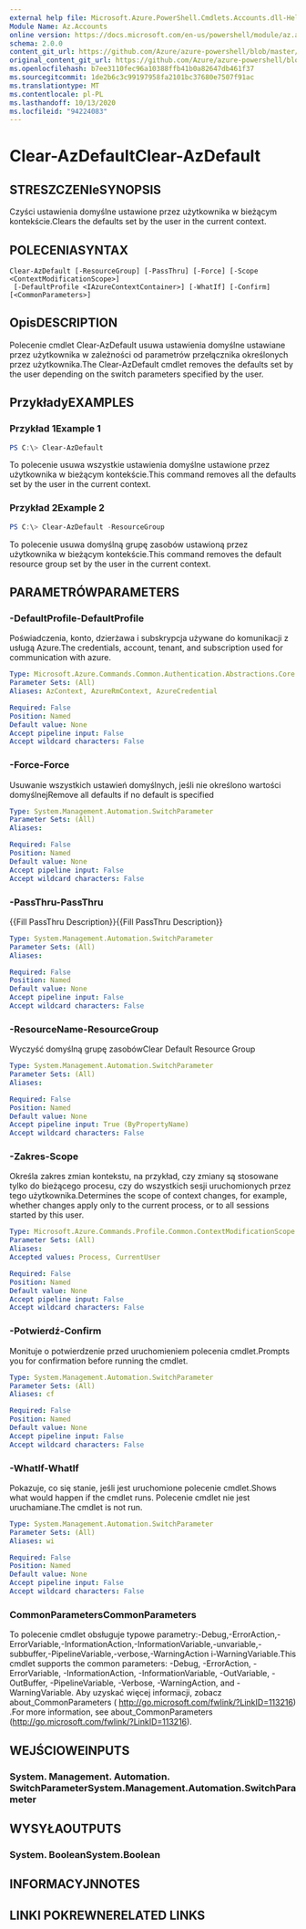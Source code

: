 ```yaml
---
external help file: Microsoft.Azure.PowerShell.Cmdlets.Accounts.dll-Help.xml
Module Name: Az.Accounts
online version: https://docs.microsoft.com/en-us/powershell/module/az.accounts/clear-azdefault
schema: 2.0.0
content_git_url: https://github.com/Azure/azure-powershell/blob/master/src/Accounts/Accounts/help/Clear-AzDefault.md
original_content_git_url: https://github.com/Azure/azure-powershell/blob/master/src/Accounts/Accounts/help/Clear-AzDefault.md
ms.openlocfilehash: b7ee3110fec96a10388ffb41b0a82647db461f37
ms.sourcegitcommit: 1de2b6c3c99197958fa2101bc37680e7507f91ac
ms.translationtype: MT
ms.contentlocale: pl-PL
ms.lasthandoff: 10/13/2020
ms.locfileid: "94224083"
---
```

# <span data-ttu-id="ea236-101">Clear-AzDefault</span><span class="sxs-lookup"><span data-stu-id="ea236-101">Clear-AzDefault</span></span>

## <span data-ttu-id="ea236-102">STRESZCZENIe</span><span class="sxs-lookup"><span data-stu-id="ea236-102">SYNOPSIS</span></span>
<span data-ttu-id="ea236-103">Czyści ustawienia domyślne ustawione przez użytkownika w bieżącym kontekście.</span><span class="sxs-lookup"><span data-stu-id="ea236-103">Clears the defaults set by the user in the current context.</span></span>

## <span data-ttu-id="ea236-104">POLECENIA</span><span class="sxs-lookup"><span data-stu-id="ea236-104">SYNTAX</span></span>

```
Clear-AzDefault [-ResourceGroup] [-PassThru] [-Force] [-Scope <ContextModificationScope>]
 [-DefaultProfile <IAzureContextContainer>] [-WhatIf] [-Confirm] [<CommonParameters>]
```

## <span data-ttu-id="ea236-105">Opis</span><span class="sxs-lookup"><span data-stu-id="ea236-105">DESCRIPTION</span></span>
<span data-ttu-id="ea236-106">Polecenie cmdlet Clear-AzDefault usuwa ustawienia domyślne ustawiane przez użytkownika w zależności od parametrów przełącznika określonych przez użytkownika.</span><span class="sxs-lookup"><span data-stu-id="ea236-106">The Clear-AzDefault cmdlet removes the defaults set by the user depending on the switch parameters specified by the user.</span></span>

## <span data-ttu-id="ea236-107">Przykłady</span><span class="sxs-lookup"><span data-stu-id="ea236-107">EXAMPLES</span></span>

### <span data-ttu-id="ea236-108">Przykład 1</span><span class="sxs-lookup"><span data-stu-id="ea236-108">Example 1</span></span>
```powershell
PS C:\> Clear-AzDefault
```

<span data-ttu-id="ea236-109">To polecenie usuwa wszystkie ustawienia domyślne ustawione przez użytkownika w bieżącym kontekście.</span><span class="sxs-lookup"><span data-stu-id="ea236-109">This command removes all the defaults set by the user in the current context.</span></span>

### <span data-ttu-id="ea236-110">Przykład 2</span><span class="sxs-lookup"><span data-stu-id="ea236-110">Example 2</span></span>
```powershell
PS C:\> Clear-AzDefault -ResourceGroup
```

<span data-ttu-id="ea236-111">To polecenie usuwa domyślną grupę zasobów ustawioną przez użytkownika w bieżącym kontekście.</span><span class="sxs-lookup"><span data-stu-id="ea236-111">This command removes the default resource group set by the user in the current context.</span></span>

## <span data-ttu-id="ea236-112">PARAMETRÓW</span><span class="sxs-lookup"><span data-stu-id="ea236-112">PARAMETERS</span></span>

### <span data-ttu-id="ea236-113">-DefaultProfile</span><span class="sxs-lookup"><span data-stu-id="ea236-113">-DefaultProfile</span></span>
<span data-ttu-id="ea236-114">Poświadczenia, konto, dzierżawa i subskrypcja używane do komunikacji z usługą Azure.</span><span class="sxs-lookup"><span data-stu-id="ea236-114">The credentials, account, tenant, and subscription used for communication with azure.</span></span>

```yaml
Type: Microsoft.Azure.Commands.Common.Authentication.Abstractions.Core.IAzureContextContainer
Parameter Sets: (All)
Aliases: AzContext, AzureRmContext, AzureCredential

Required: False
Position: Named
Default value: None
Accept pipeline input: False
Accept wildcard characters: False
```

### <span data-ttu-id="ea236-115">-Force</span><span class="sxs-lookup"><span data-stu-id="ea236-115">-Force</span></span>
<span data-ttu-id="ea236-116">Usuwanie wszystkich ustawień domyślnych, jeśli nie określono wartości domyślnej</span><span class="sxs-lookup"><span data-stu-id="ea236-116">Remove all defaults if no default is specified</span></span>

```yaml
Type: System.Management.Automation.SwitchParameter
Parameter Sets: (All)
Aliases:

Required: False
Position: Named
Default value: None
Accept pipeline input: False
Accept wildcard characters: False
```

### <span data-ttu-id="ea236-117">-PassThru</span><span class="sxs-lookup"><span data-stu-id="ea236-117">-PassThru</span></span>
<span data-ttu-id="ea236-118">{{Fill PassThru Description}}</span><span class="sxs-lookup"><span data-stu-id="ea236-118">{{Fill PassThru Description}}</span></span>

```yaml
Type: System.Management.Automation.SwitchParameter
Parameter Sets: (All)
Aliases:

Required: False
Position: Named
Default value: None
Accept pipeline input: False
Accept wildcard characters: False
```

### <span data-ttu-id="ea236-119">-ResourceName</span><span class="sxs-lookup"><span data-stu-id="ea236-119">-ResourceGroup</span></span>
<span data-ttu-id="ea236-120">Wyczyść domyślną grupę zasobów</span><span class="sxs-lookup"><span data-stu-id="ea236-120">Clear Default Resource Group</span></span>

```yaml
Type: System.Management.Automation.SwitchParameter
Parameter Sets: (All)
Aliases:

Required: False
Position: Named
Default value: None
Accept pipeline input: True (ByPropertyName)
Accept wildcard characters: False
```

### <span data-ttu-id="ea236-121">-Zakres</span><span class="sxs-lookup"><span data-stu-id="ea236-121">-Scope</span></span>
<span data-ttu-id="ea236-122">Określa zakres zmian kontekstu, na przykład, czy zmiany są stosowane tylko do bieżącego procesu, czy do wszystkich sesji uruchomionych przez tego użytkownika.</span><span class="sxs-lookup"><span data-stu-id="ea236-122">Determines the scope of context changes, for example, whether changes apply only to the current process, or to all sessions started by this user.</span></span>

```yaml
Type: Microsoft.Azure.Commands.Profile.Common.ContextModificationScope
Parameter Sets: (All)
Aliases:
Accepted values: Process, CurrentUser

Required: False
Position: Named
Default value: None
Accept pipeline input: False
Accept wildcard characters: False
```

### <span data-ttu-id="ea236-123">-Potwierdź</span><span class="sxs-lookup"><span data-stu-id="ea236-123">-Confirm</span></span>
<span data-ttu-id="ea236-124">Monituje o potwierdzenie przed uruchomieniem polecenia cmdlet.</span><span class="sxs-lookup"><span data-stu-id="ea236-124">Prompts you for confirmation before running the cmdlet.</span></span>

```yaml
Type: System.Management.Automation.SwitchParameter
Parameter Sets: (All)
Aliases: cf

Required: False
Position: Named
Default value: None
Accept pipeline input: False
Accept wildcard characters: False
```

### <span data-ttu-id="ea236-125">-WhatIf</span><span class="sxs-lookup"><span data-stu-id="ea236-125">-WhatIf</span></span>
<span data-ttu-id="ea236-126">Pokazuje, co się stanie, jeśli jest uruchomione polecenie cmdlet.</span><span class="sxs-lookup"><span data-stu-id="ea236-126">Shows what would happen if the cmdlet runs.</span></span>
<span data-ttu-id="ea236-127">Polecenie cmdlet nie jest uruchamiane.</span><span class="sxs-lookup"><span data-stu-id="ea236-127">The cmdlet is not run.</span></span>

```yaml
Type: System.Management.Automation.SwitchParameter
Parameter Sets: (All)
Aliases: wi

Required: False
Position: Named
Default value: None
Accept pipeline input: False
Accept wildcard characters: False
```

### <span data-ttu-id="ea236-128">CommonParameters</span><span class="sxs-lookup"><span data-stu-id="ea236-128">CommonParameters</span></span>
<span data-ttu-id="ea236-129">To polecenie cmdlet obsługuje typowe parametry:-Debug,-ErrorAction,-ErrorVariable,-InformationAction,-InformationVariable,-unvariable,-subbuffer,-PipelineVariable,-verbose,-WarningAction i-WarningVariable.</span><span class="sxs-lookup"><span data-stu-id="ea236-129">This cmdlet supports the common parameters: -Debug, -ErrorAction, -ErrorVariable, -InformationAction, -InformationVariable, -OutVariable, -OutBuffer, -PipelineVariable, -Verbose, -WarningAction, and -WarningVariable.</span></span> <span data-ttu-id="ea236-130">Aby uzyskać więcej informacji, zobacz about_CommonParameters ( http://go.microsoft.com/fwlink/?LinkID=113216) .</span><span class="sxs-lookup"><span data-stu-id="ea236-130">For more information, see about_CommonParameters (http://go.microsoft.com/fwlink/?LinkID=113216).</span></span>

## <span data-ttu-id="ea236-131">WEJŚCIOWE</span><span class="sxs-lookup"><span data-stu-id="ea236-131">INPUTS</span></span>

### <span data-ttu-id="ea236-132">System. Management. Automation. SwitchParameter</span><span class="sxs-lookup"><span data-stu-id="ea236-132">System.Management.Automation.SwitchParameter</span></span>

## <span data-ttu-id="ea236-133">WYSYŁA</span><span class="sxs-lookup"><span data-stu-id="ea236-133">OUTPUTS</span></span>

### <span data-ttu-id="ea236-134">System. Boolean</span><span class="sxs-lookup"><span data-stu-id="ea236-134">System.Boolean</span></span>

## <span data-ttu-id="ea236-135">INFORMACYJN</span><span class="sxs-lookup"><span data-stu-id="ea236-135">NOTES</span></span>

## <span data-ttu-id="ea236-136">LINKI POKREWNE</span><span class="sxs-lookup"><span data-stu-id="ea236-136">RELATED LINKS</span></span>
